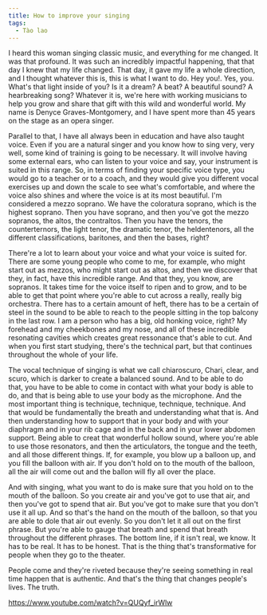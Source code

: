 ```yaml
---
title: How to improve your singing
tags:
  - Tào lao
---
```


I heard this woman singing classic music, and everything for me changed. It was that profound. It was such an incredibly impactful happening, that that day I knew that my life changed. That day, it gave my life a whole direction, and I thought whatever this is, this is what I want to do. Hey you!. Yes, you. What's that light inside of you? Is it a dream? A beat? A beautiful sound? A hearbreaking song? Whatever it is, we're here with working musicians to help you grow and share that gift with this wild and wonderful world. My name is Denyce Graves-Montgomery, and I have spent more than 45 years on the stage as an opera singer.

Parallel to that, I have all always been in education and have also taught voice. Even if you are a natural singer and you know how to sing very, very well, some kind of training is going to be necessary. It will involve having some external ears, who can listen to your voice and say, your instrument is suited in this range. So, in terms of finding your specific voice type, you would go to a teacher or to a coach, and they would give you different vocal exercises up and down the scale to see what's comfortable, and where the voice also shines and where the voice is at its most beautiful. I'm considered a mezzo soprano. We have the coloratura soprano, which is the highest soprano. Then you have soprano, and then you've got the mezzo sopranos, the altos, the contraltos. Then you have the tenors, the counterternors, the light tenor, the dramatic tenor, the heldentenors, all the different classifications, baritones, and then the bases, right?

There're a lot to learn about your voice and what your voice is suited for. There are some young people who come to me, for example, who might start out as mezzos, who might start out as altos, and then we discover that they, in fact, have this incredible range. And that they, you know, are sopranos. It takes time for the voice itself to ripen and to grow, and to be able to get that point where you're able to cut across a really, really big orchestra. There has to a certain amount of heft, there has to be a certain of steel in the sound to be able to reach to the people sitting in the top balcony in the last row. I am a person who has a big, old honking voice, right? My forehead and my cheekbones and my nose, and all of these incredible resonating cavities which creates great ressonance that's able to cut. And when you first start studying, there's the technical part, but that continues throughout the whole of your life.

The vocal technique of singing is what we call chiaroscuro, Chari, clear, and scuro, which is darker to create a balanced sound. And to be able to do that, you have to be able to come in contact with what your body is able to do, and that is being able to use your body as the microphone. And the most important thing is technique, technique, technique, technique. And that would be fundamentally the breath and understanding what that is. And then understanding how to support that in your body and with your diaphragm and in your rib cage and in the back and in your lower abdomen support. Being able to creat that wonderful hollow sound, where you're able to use those resonators, and then the articulators, the tongue and the teeth, and all those different things. If, for example, you blow up a balloon up, and you fill the balloon with air. If you don't hold on to the mouth of the balloon, all the air will come out and the ballon will fly all over the place.

And with singing, what you want to do is make sure that you hold on to the mouth of the balloon. So you create air and you've got to use that air, and then you've got to spend that air. But you've got to make sure that you don't use it all up. And so that's the hand on the mouth of the balloon, so that you are able to dole that air out evenly. So you don't let it all out on the first phrase. But you're able to gauge that breath and spend that breath throughout the different phrases. The bottom line, if it isn't real, we know. It has to be real. It has to be honest. That is the thing that's transformative for people when they go to the theater.

People come and they're riveted because they're seeing something in real time happen that is authentic. And that's the thing that changes people's lives. The truth.

https://www.youtube.com/watch?v=QUQyf_irWlw
